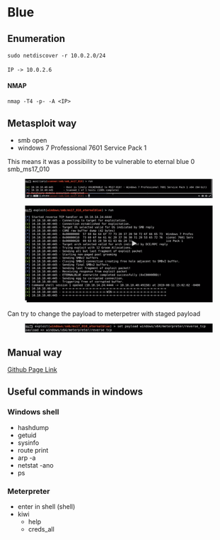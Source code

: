 # Blue

## Enumeration

```
sudo netdiscover -r 10.0.2.0/24

IP -> 10.0.2.6
```

#### NMAP

```
nmap -T4 -p- -A <IP>
```

## Metasploit way

* smb open
* windows 7 Professional 7601 Service Pack 1

This means it was a possibility to be vulnerable to eternal blue 0 smb\_ms17\_010

<figure><img src="../.gitbook/assets/f8ec6f4c146aff7726d11101bc75726ab81e82d121aabb5f59d6c083daba624a (1).png" alt=""><figcaption></figcaption></figure>

<figure><img src="../.gitbook/assets/5633616314c88329ec0a26e11bae90b103ce04019bc2a9ce228cc7776b606890.png" alt=""><figcaption></figcaption></figure>

Can try to change the payload to meterpetrer with staged payload

<figure><img src="../.gitbook/assets/image (2).png" alt=""><figcaption></figcaption></figure>

## Manual way

[Github Page Link](https://github.com/3ndG4me/AutoBlue-MS17-010)

## Useful commands in windows

### Windows shell

* hashdump
* getuid
* sysinfo
* route print
* arp -a
* netstat -ano
* ps

### Meterpreter

* enter in shell (shell)
* kiwi
  * help
  * creds\_all



